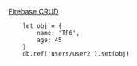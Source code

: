 [Firebase CRUD](https://www.youtube.com/watch?v=aUymZCxJieQ)
```
    let obj = {
        name: 'TF6',
        age: 45
    }
    db.ref('users/user2').set(obj)
```
